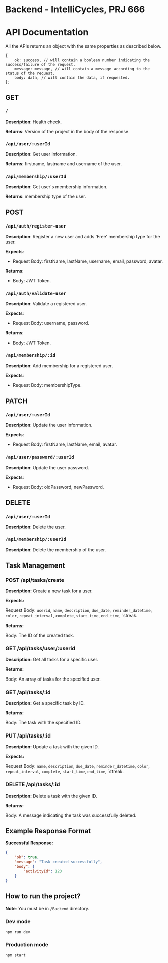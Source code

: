 # Backend - IntelliCycles, PRJ 666

# API Documentation

All the APIs returns an object with the same properties as described below.

```
{
    ok: success, // will contain a boolean number indicating the success/failure of the request.
    message: message, // will contain a message according to the status of the request.
    body: data, // will contain the data, if requested.
};
```

## GET

### `/`

**Description**: Health check.

**Returns**: Version of the project in the body of the response.

### `/api/user/:userId`

**Description**: Get user information.

**Returns**: firstname, lastname and username of the user.

### `/api/membership/:userId`

**Description**: Get user's membership information.

**Returns**: membership type of the user.

## POST

### `/api/auth/register-user`

**Description**: Register a new user and adds 'Free' membership type for the user.

**Expects**:

- Request Body: firstName, lastName, username, email, password, avatar.

**Returns**:

- Body: JWT Token.

### `/api/auth/validate-user`

**Description**: Validate a registered user.

**Expects**:

- Request Body: username, password.

**Returns**:

- Body: JWT Token.

### `/api/membership/:id`

**Description**: Add membership for a registered user.

**Expects**:

- Request Body: membershipType.

## PATCH

### `/api/user/:userId`

**Description**: Update the user information.

**Expects**:

- Request Body: firstName, lastName, email, avatar.

### `/api/user/password/:userId`

**Description**: Update the user password.

**Expects**:

- Request Body: oldPassword, newPassword.

## DELETE

### `/api/user/:userId`

**Description**: Delete the user.

### `/api/membership/:userId`

**Description**: Delete the membership of the user.

## Task Management

### POST /api/tasks/create

**Description:** Create a new task for a user.

**Expects:**

Request Body: `userid`, `name`, `description`, `due_date`, `reminder_datetime`, `color`, `repeat_interval`, `complete`, `start_time`, `end_time`, `streak.

**Returns:**

Body: The ID of the created task.

### GET /api/tasks/user/:userid

**Description:** Get all tasks for a specific user.

**Returns:**

Body: An array of tasks for the specified user.

### GET /api/tasks/:id

**Description:** Get a specific task by ID.

**Returns:**

Body: The task with the specified ID.

### PUT /api/tasks/:id

**Description:** Update a task with the given ID.

**Expects:**

Request Body: `name`, `description`, `due_date`, `reminder_datetime`, `color`, `repeat_interval`, `complete`, `start_time`, `end_time`, `streak.

### DELETE /api/tasks/:id

**Description:** Delete a task with the given ID.

**Returns:**

Body: A message indicating the task was successfully deleted.

## Example Response Format

**Successful Response:**

```json
{
    "ok": true,
    "message": "Task created successfully",
    "body": {
        "activityId": 123
    }
}
```

## How to run the project?

**Note**: You must be in `/Backend` directory.

### Dev mode

```bash
npm run dev
```

### Production mode

```bash
npm start
```
